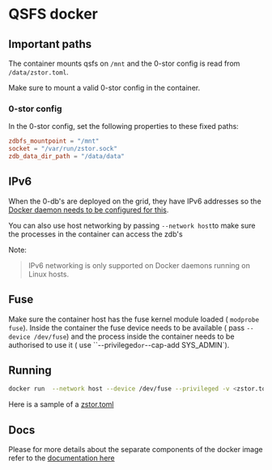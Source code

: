 # QSFS docker

## Important paths

The container mounts qsfs on `/mnt` and the 0-stor config is read from `/data/zstor.toml`.

Make sure to mount a valid 0-stor config in the container.

### 0-stor config

In the 0-stor config, set the following properties to these fixed paths:

```toml
zdbfs_mountpoint = "/mnt"
socket = "/var/run/zstor.sock"
zdb_data_dir_path = "/data/data"
```

## IPv6

When the 0-db's are deployed on the grid, they have IPv6 addresses so the [Docker daemon needs to be configured for this](https://docs.docker.com/config/daemon/ipv6/).

You can also use host networking  by passing `--network host`to make sure the processes in the container can access the zdb's

Note:
> IPv6 networking is only supported on Docker daemons running on Linux hosts.

## Fuse

Make sure the container host has the fuse kernel module loaded ( `modprobe fuse`).
Inside the container the fuse device needs to be available ( pass `--device /dev/fuse`) and the process inside the container needs to be authorised to use it ( use ``--privileged` or `--cap-add SYS_ADMIN`).

## Running

```bash
docker run  --network host --device /dev/fuse --privileged -v <zstor.toml-path-file-on-host>:/data/zstor.toml  ghcr.io/threefoldtech/qsfs
```

Here is a sample of a [zstor.toml](./zstor-sample.toml)

## Docs

Please for more details about the separate components of the docker image refer to the [documentation here](docker.md)
